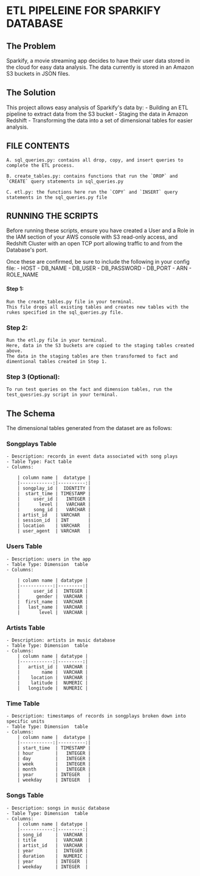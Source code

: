 # ETL PIPELEINE FOR SPARKIFY DATABASE

## The Problem

Sparkify, a movie streaming app decides to have their user data stored in the cloud for easy data analysis.
The data currently is stored in an Amazon S3 buckets in JSON files.


## The Solution
This project allows easy analysis of Sparkify's data by:
    - Building an ETL pipeline to extract data from the S3 bucket
    - Staging the data in Amazon Redshift
    - Transforming the data into a set of dimensional tables for easier analysis.
    
    
## FILE CONTENTS

    A. sql_queries.py: contains all drop, copy, and insert queries to complete the ETL process.
    
    B. create_tables.py: contains functions that run the `DROP` and `CREATE` query statements in sql_queries.py
    
    C. etl.py: the functions here run the `COPY` and `INSERT` query statements in the sql_queries.py file
    
    
## RUNNING THE SCRIPTS

Before running these scripts, ensure you have created a User and a Role in the IAM section of your AWS console with S3 read-only access, and Redshift Cluster with an open TCP port allowing traffic to and from the Database's port.

Once these are confirmed, be sure to include the following in your config file:
    - HOST
    - DB_NAME
    - DB_USER
    - DB_PASSWORD
    - DB_PORT
    - ARN
    - ROLE_NAME
    
#### Step 1:
    Run the create_tables.py file in your terminal. 
    This file drops all existing tables and creates new tables with the rukes specified in the sql_queries.py file.
### Step 2:
    Run the etl.py file in your terminal.
    Here, data in the S3 buckets are copied to the staging tables created above.
    The data in the staging tables are then transformed to fact and dimentional tables created in Step 1.
### Step 3 (Optional):
    To run test queries on the fact and dimension tables, run the test_quesries.py script in your terminal.
    

## The Schema
The dimensional tables generated from the dataset are as follows:


### Songplays Table

    - Description: records in event data associated with song plays
    - Table Type: Fact table
    - Columns:

        | column name |  datatype |
        |------------:|----------:|
        | songplay_id |  IDENTITY |
        |  start_time | TIMESTAMP |
        |     user_id |   INTEGER |
        |       level |   VARCHAR |
        |     song_id |   VARCHAR |
        | artist_id   | VARCHAR   |
        | session_id  | INT       |
        | location    | VARCHAR   |
        | user_agent  | VARCHAR   |
        
        
### Users Table

    - Description: users in the app
    - Table Type: Dimension  table
    - Columns:
    
        | column name | datatype |
        |------------:|---------:|
        |     user_id |  INTEGER |
        |      gender |  VARCHAR |
        |  first_name |  VARCHAR |
        |   last_name |  VARCHAR |
        |       level |  VARCHAR |
        
### Artists Table
    - Description: artists in music database
    - Table Type: Dimension  table
    - Columns:
        | column name | datatype |
        |------------:|---------:|
        |   artist_id |  VARCHAR |
        |        name |  VARCHAR |
        |    location |  VARCHAR |
        |    latitude |  NUMERIC |
        |   longitude |  NUMERIC |

### Time Table
    - Description: timestamps of records in songplays broken down into specific units
    - Table Type: Dimension  table
    - Columns:
        | column name |  datatype |
        |------------:|----------:|
        | start_time  | TIMESTAMP |
        | hour        |   INTEGER |
        | day         |   INTEGER |
        | week        |   INTEGER |
        | month       |   INTEGER |
        | year        | INTEGER   |
        | weekday     | INTEGER   |
        
### Songs Table
    - Description: songs in music database
    - Table Type: Dimension  table
    - Columns:
        | column name | datatype |
        |------------:|---------:|
        | song_id     |  VARCHAR |
        | title       |  VARCHAR |
        | artist_id   |  VARCHAR |
        | year        |  INTEGER |
        | duration    |  NUMERIC |
        | year        | INTEGER  |
        | weekday     | INTEGER  |